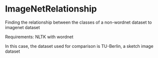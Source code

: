 # ImageNetRelationship
Finding the relationship between the classes of a non-wordnet dataset to imagenet dataset

Requirements:
NLTK with wordnet

In this case, the dataset used for comparison is TU-Berlin, a sketch image dataset
